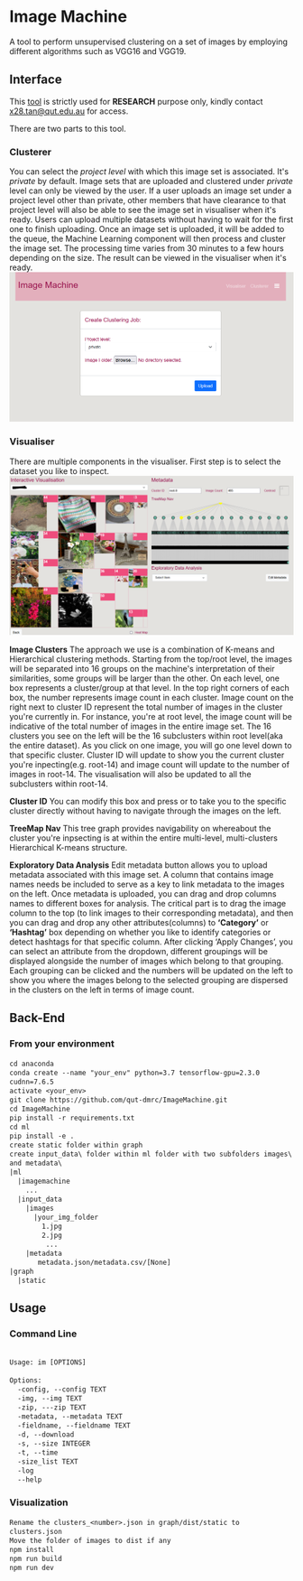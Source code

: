 # Image Machine

A tool to perform unsupervised clustering on a set of images by employing different algorithms such as VGG16 and VGG19.

## Interface

This [tool](http://3.26.11.157/) is strictly used for **RESEARCH** purpose only, kindly contact [x28.tan@qut.edu.au](mailto:x28.tan@qut.edu.au) for access. 

There are two parts to this tool. 

### Clusterer
You can select the *project level* with which this image set is associated. It's *private* by default. Image sets that are uploaded and clustered under *private* level can only be viewed by the user. If a user uploads an image set under a project level other than private, other members that have clearance to that project level will also be able to see the image set in visualiser when it's ready. Users can upload multiple datasets without having to wait for the first one to finish uploading. Once an image set is uploaded, it will be added to the queue, the Machine Learning component will then process and cluster the image set. The processing time varies from 30 minutes to a few hours depending on the size. The result can be viewed in the visualiser when it's ready.   
![Clusterer Interface](./images/clusterer.PNG)

### Visualiser
There are multiple components in the visualiser. First step is to select the dataset you like to inspect. 
![16 clusters per level](./images/visualisation.PNG)

**Image Clusters**
The approach we use is a combination of K-means and Hierarchical clustering methods. Starting from the top/root level, the images will be separated into 16 groups on the machine's interpretation of their similarities, some groups will be larger than the other. On each level, one box represents a cluster/group at that level. In the top right corners of each box, the number represents image count in each cluster. Image count on the right next to cluster ID represent the total number of images in the cluster you're currently in. For instance, you're at root level, the image count will be indicative of the total number of images in the entire image set. The 16 clusters you see on the left will be the 16 subclusters within root level(aka the entire dataset). As you click on one image, you will go one level down to that specific cluster. Cluster ID will update to show you the current cluster you're inpecting(e.g. root-14) and image count will update to the number of images in root-14. The visualisation will also be updated to all the subclusters within root-14.    

**Cluster ID**
You can modify this box and press <return> or <enter> to take you to the specific cluster directly without having to navigate through the images on the left.

**TreeMap Nav**
This tree graph provides navigability on whereabout the cluster you're inpsecting is at within the entire multi-level, multi-clusters Hierarchical K-means structure. 

**Exploratory Data Analysis**
Edit metadata button allows you to upload metadata associated with this image set. A column that contains image names needs be included to serve as a key to link metadata to the images on the left. Once metadata is uploaded, you can drag and drop columns names to different boxes for analysis. The critical part is to drag the image column to the top (to link images to their corresponding metadata), and then you can drag and drop any other attributes(columns) to **‘Category’** or **‘Hashtag’** box depending on whether you like to identify categories or detect hashtags for that specific column. After clicking ‘Apply Changes’, you can select an attribute from the dropdown, different groupings will be displayed alongside the number of images which belong to that grouping. Each grouping can be clicked and the numbers will be updated on the left to show you where the images belong to the selected grouping are dispersed in the clusters on the left in terms of image count.   

## Back-End
### From your environment

```
cd anaconda
conda create --name "your_env" python=3.7 tensorflow-gpu=2.3.0 cudnn=7.6.5
activate <your_env>
git clone https://github.com/qut-dmrc/ImageMachine.git
cd ImageMachine
pip install -r requirements.txt
cd ml
pip install -e .
create static folder within graph
create input_data\ folder within ml folder with two subfolders images\ and metadata\
|ml
  |imagemachine
    ...
  |input_data
    |images
      |your_img_folder
        1.jpg
        2.jpg
         ...
    |metadata
       metadata.json/metadata.csv/[None]
|graph
  |static
```

## Usage

### Command Line

```

Usage: im [OPTIONS]

Options:
  -config, --config TEXT
  -img, --img TEXT
  -zip, ---zip TEXT
  -metadata, --metadata TEXT
  -fieldname, --fieldname TEXT
  -d, --download
  -s, --size INTEGER
  -t, --time
  -size_list TEXT
  -log
  --help
```

### Visualization

```
Rename the clusters_<number>.json in graph/dist/static to clusters.json
Move the folder of images to dist if any
npm install
npm run build
npm run dev
```

